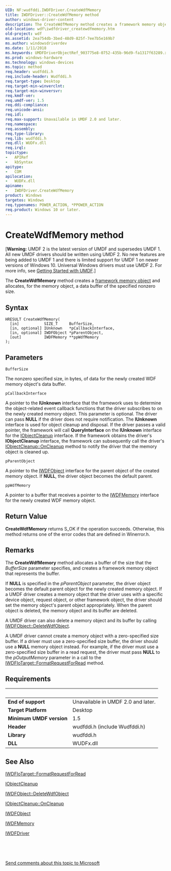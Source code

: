 ```yaml
---
UID: NF:wudfddi.IWDFDriver.CreateWdfMemory
title: IWDFDriver::CreateWdfMemory method
author: windows-driver-content
description: The CreateWdfMemory method creates a framework memory object and allocates, for the memory object, a data buffer of the specified nonzero size.
old-location: wdf\iwdfdriver_createwdfmemory.htm
old-project: wdf
ms.assetid: 2ea754db-3bed-48d9-825f-7ee7b5e169b7
ms.author: windowsdriverdev
ms.date: 1/11/2018
ms.keywords: UMDFDriverObjectRef_903775e8-0752-435b-96d9-fa1317f63289.xml, CreateWdfMemory method, umdf.iwdfdriver_createwdfmemory, IWDFDriver, IWDFDriver::CreateWdfMemory, CreateWdfMemory, CreateWdfMemory method, IWDFDriver interface, IWDFDriver interface, CreateWdfMemory method, wudfddi/IWDFDriver::CreateWdfMemory, wdf.iwdfdriver_createwdfmemory
ms.prod: windows-hardware
ms.technology: windows-devices
ms.topic: method
req.header: wudfddi.h
req.include-header: Wudfddi.h
req.target-type: Desktop
req.target-min-winverclnt: 
req.target-min-winversvr: 
req.kmdf-ver: 
req.umdf-ver: 1.5
req.ddi-compliance: 
req.unicode-ansi: 
req.idl: 
req.max-support: Unavailable in UMDF 2.0 and later.
req.namespace: 
req.assembly: 
req.type-library: 
req.lib: wudfddi.h
req.dll: WUDFx.dll
req.irql: 
topictype:
-	APIRef
-	kbSyntax
apitype:
-	COM
apilocation:
-	WUDFx.dll
apiname:
-	IWDFDriver.CreateWdfMemory
product: Windows
targetos: Windows
req.typenames: POWER_ACTION, *PPOWER_ACTION
req.product: Windows 10 or later.
---
```



# CreateWdfMemory method
<p class="CCE_Message">[<b>Warning:</b> UMDF 2 is the latest version of UMDF and supersedes UMDF 1.  All new UMDF drivers should be written using UMDF 2.  No new features are being added to UMDF 1 and there is limited support for UMDF 1 on newer versions of Windows 10.  Universal Windows drivers must use UMDF 2.  For more info, see <a href="https://docs.microsoft.com/en-us/windows-hardware/drivers/wdf/getting-started-with-umdf-version-2">Getting Started with UMDF</a>.]

The <b>CreateWdfMemory</b> method creates a <a href="https://msdn.microsoft.com/b5f7bb8b-115a-4536-9857-b7229ae2ec99">framework memory object</a> and allocates, for the memory object, a data buffer of the specified nonzero size.

## Syntax

````
HRESULT CreateWdfMemory(
  [in]           SIZE_T     BufferSize,
  [in, optional] IUnknown   *pCallbackInterface,
  [in, optional] IWDFObject *pParentObject,
  [out]          IWDFMemory **ppWdfMemory
);
````

## Parameters

`BufferSize`

The nonzero specified size, in bytes, of data for the newly created WDF memory object's data buffer.

`pCallbackInterface`

A pointer to the <b>IUnknown</b> interface that the framework uses to determine the object-related event callback functions that the driver subscribes to on the newly created memory object. This parameter is optional. The driver can pass <b>NULL</b> if the driver does not require notification. The <b>IUnknown</b> interface is used for object cleanup and disposal. If the driver passes a valid pointer, the framework will call <b>QueryInterface</b> on the <b>IUnknown</b> interface for the <a href="..\wudfddi\nn-wudfddi-iobjectcleanup.md">IObjectCleanup</a> interface. If the framework obtains the driver's <b>IObjectCleanup</b> interface, the framework can subsequently call the driver's <a href="https://msdn.microsoft.com/library/windows/hardware/ff556760">IObjectCleanup::OnCleanup</a> method to notify the driver that the memory object is cleaned up.

`pParentObject`

A pointer to the <a href="..\wudfddi\nn-wudfddi-iwdfobject.md">IWDFObject</a> interface for the parent object of the created memory object. If <b>NULL</b>, the driver object becomes the default parent.

`ppWdfMemory`

A pointer to a buffer that receives a pointer to the <a href="..\wudfddi\nn-wudfddi-iwdfmemory.md">IWDFMemory</a> interface for the newly created WDF memory object.


## Return Value

<b>CreateWdfMemory</b> returns S_OK if the operation succeeds. Otherwise, this method returns one of the error codes that are defined in Winerror.h.

## Remarks

The <b>CreateWdfMemory</b> method allocates a buffer of the size that the <i>BufferSize</i> parameter specifies, and creates a framework memory object that represents the buffer. 

If <b>NULL</b> is specified in the <i>pParentObject</i> parameter, the driver object becomes the default parent object for the newly created memory object. If a UMDF driver creates a memory object that the driver uses with a specific device object, request object, or other framework object, the driver should set the memory object's parent object appropriately. When the parent object is deleted, the memory object and its buffer are deleted. 

A UMDF driver can also delete a memory object and its buffer by calling <a href="https://msdn.microsoft.com/library/windows/hardware/ff560210">IWDFObject::DeleteWdfObject</a>. 

A UMDF driver cannot create a memory object with a zero-specified size buffer. If a driver must use a zero-specified size buffer, the driver should use a <b>NULL</b> memory object instead. For example, if the driver must use a zero-specified size buffer in a read request, the driver must pass <b>NULL</b> to the <i>pOutputMemory</i> parameter in a call to the <a href="https://msdn.microsoft.com/library/windows/hardware/ff559233">IWDFIoTarget::FormatRequestForRead</a> method.

## Requirements
| &nbsp; | &nbsp; |
| ---- |:---- |
| **End of support** | Unavailable in UMDF 2.0 and later.  |
| **Target Platform** | Desktop |
| **Minimum UMDF version** | 1.5 |
| **Header** | wudfddi.h (include Wudfddi.h) |
| **Library** | wudfddi.h |
| **DLL** | WUDFx.dll |

## See Also

<a href="https://msdn.microsoft.com/library/windows/hardware/ff559233">IWDFIoTarget::FormatRequestForRead</a>

<a href="..\wudfddi\nn-wudfddi-iobjectcleanup.md">IObjectCleanup</a>

<a href="https://msdn.microsoft.com/library/windows/hardware/ff560210">IWDFObject::DeleteWdfObject</a>

<a href="https://msdn.microsoft.com/library/windows/hardware/ff556760">IObjectCleanup::OnCleanup</a>

<a href="..\wudfddi\nn-wudfddi-iwdfobject.md">IWDFObject</a>

<a href="..\wudfddi\nn-wudfddi-iwdfmemory.md">IWDFMemory</a>

<a href="..\wudfddi\nn-wudfddi-iwdfdriver.md">IWDFDriver</a>

 

 

<a href="mailto:wsddocfb@microsoft.com?subject=Documentation%20feedback [wdf\wdf]:%20IWDFDriver::CreateWdfMemory method%20 RELEASE:%20(1/11/2018)&amp;body=%0A%0APRIVACY STATEMENT%0A%0AWe use your feedback to improve the documentation. We don't use your email address for any other purpose, and we'll remove your email address from our system after the issue that you're reporting is fixed. While we're working to fix this issue, we might send you an email message to ask for more info. Later, we might also send you an email message to let you know that we've addressed your feedback.%0A%0AFor more info about Microsoft's privacy policy, see http://privacy.microsoft.com/en-us/default.aspx." title="Send comments about this topic to Microsoft">Send comments about this topic to Microsoft</a>
